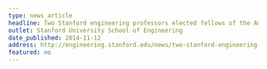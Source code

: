 ```yaml
---
type: news_article
headline: Two Stanford engineering professors elected fellows of the American Society of Mechanical Engineers
outlet: Stanford University School of Engineering
date_published: 2014-11-12
address: http://engineering.stanford.edu/news/two-stanford-engineering-professors-elected-fellows-american-society-mechanical-engineers
featured: no
---
```


